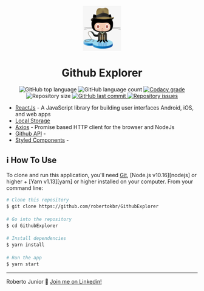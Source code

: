 <h1 align="center">
    <img src="https://raw.githubusercontent.com/robertokbr/GithubExplorer/master/.Github/octo.png" width="100px" /><br>
    <br>
  Github Explorer
</h1>

<p align="center">
  <img alt="GitHub top language" src="https://img.shields.io/github/languages/top/robertokbr/GithubExplorer.svg">

  <img alt="GitHub language count" src="https://img.shields.io/github/languages/count/robertokbr/GithubExplorer.svg">

  <a href="https://www.codacy.com/app/robertokbr/GithubExplorer?utm_source=github.com&amp;utm_medium=referral&amp;utm_content=robertokbr/GithubExplorer&amp;utm_campaign=Badge_Grade">
    <img alt="Codacy grade" src="https://img.shields.io/codacy/grade/1b577a07dda843aba09f4bc55d1af8fc.svg">
  </a>

  <img alt="Repository size" src="https://img.shields.io/github/repo-size/robertokbr/GithubExplorer.svg">
  <a href="https://github.com/robertokbr/GithubExplorer/commits/master">
    <img alt="GitHub last commit" src="https://img.shields.io/github/last-commit/robertokbr/GithubExplorer.svg">
  </a>

  <a href="https://github.com/robertokbr/GithubExplorer/issues">
    <img alt="Repository issues" src="https://img.shields.io/github/issues/robertokbr/GithubExplorer.svg">
  </a>
</p>


- [ReactJs](https://reactjs.org) - A JavaScript library for building user interfaces
Android, iOS, and web apps
- [Local Storage]()
- [Axios](https://github.com/axios/axios) - Promise based HTTP client for the browser and NodeJs
- [Github API]() -
- [Styled Components]() -



## :information_source: How To Use

To clone and run this application, you'll need [Git](https://git-scm.com), [Node.js v10.16][nodejs] or higher + [Yarn v1.13][yarn] or higher installed on your computer. From your command line:

```bash
# Clone this repository
$ git clone https://github.com/robertokbr/GithubExplorer

# Go into the repository
$ cd GithubExplorer

# Install dependencies
$ yarn install

# Run the app
$ yarn start
```
---

Roberto Junior :wave: [Join me on Linkedin!](https://www.linkedin.com/in/robertojrcdc/)

[vc]: https://code.visualstudio.com/
[vceditconfig]: https://marketplace.visualstudio.com/items?itemName=EditorConfig.EditorConfig
[vceslint]: https://marketplace.visualstudio.com/items?itemName=dbaeumer.vscode-eslint
